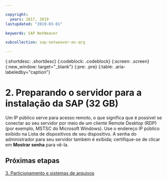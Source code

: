 ```yaml
---

copyright:
  years: 2017, 2019
lastupdated: "2019-03-01"

keywords: SAP NetWeaver

subcollection: sap-netweaver-ms-qrg

---
```


{:shortdesc: .shortdesc}
{:codeblock: .codeblock}
{:screen: .screen}
{:new_window: target="_blank"}
{:pre: .pre}
{:table: .aria-labeledby="caption"}

# 2. Preparando o servidor para a instalação da SAP (32 GB)

Um IP público serve para acesso remoto, o que significa que é possível se conectar ao seu servidor por meio de um cliente Remote Desktop (RDP) (por exemplo, MSTSC do Microsoft Windows). Use o endereço IP público exibido na Lista de dispositivos de seu dispositivo. A senha do administrador para seu servidor também é exibida; certifique-se de clicar em **Mostrar senha** para vê-la.

## Próximas etapas

 [3. Particionamento e sistemas de arquivos](/docs/infrastructure/sap-netweaver-ms-qrg?topic=sap-netweaver-ms-qrg-partition_32GB)
